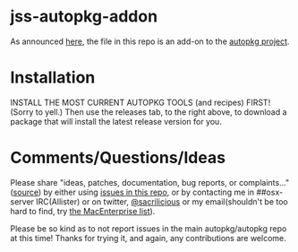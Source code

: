 jss-autopkg-addon
=================

As announced [here](http://www.318.com/2014/01/introducing-jssimporter-for-autopkg/), the file in this repo is an add-on to the [autopkg project](http://autopkg.github.io/autopkg/).

Installation
=================

INSTALL THE MOST CURRENT AUTOPKG TOOLS (and recipes) FIRST! (Sorry to yell.) Then use the releases tab, to the right above, to download a package that will install the latest release version for you.

Comments/Questions/Ideas
=================

Please share "ideas, patches, documentation, bug reports, or complaints..." ([source](https://github.com/logstash/logstash#contributing)) by either using [issues in this repo](https://github.com/arubdesu/jss-autopkg-addon/issues), or by contacting me in ##osx-server IRC(Allister) or on twitter, [@sacrilicious](https://twitter.com/Sacrilicious) or my email(shouldn't be too hard to find, try [the MacEnterprise list](http://www.macenterprise.org/mailing-list)). 

Please be so kind as to not report issues in the main autopkg/autopkg repo at this time! Thanks for trying it, and again, any contributions are welcome.
